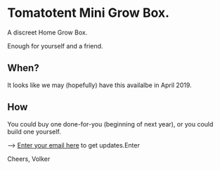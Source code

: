 # Tomatotent Mini Grow Box.

A discreet Home Grow Box. 

Enough for yourself and a friend.

## When?

It looks like we may (hopefully) have this availalbe in April 2019.

## How

You could buy one done-for-you (beginning of next year), 
or you could build one yourself.

--> [Enter your email here](https://www.how-to-marijuana.com/mini-marijuana-grow-box.html) to get updates.Enter


Cheers,
Volker